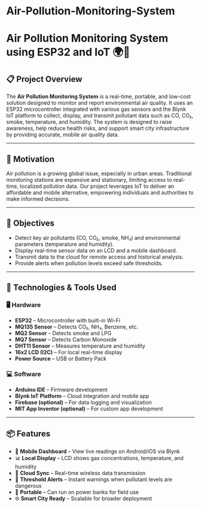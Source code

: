 # Air-Pollution-Monitoring-System

# Air Pollution Monitoring System using ESP32 and IoT 🌍💨

## 📋 Project Overview

The **Air Pollution Monitoring System** is a real-time, portable, and low-cost solution designed to monitor and report environmental air quality. It uses an ESP32 microcontroller integrated with various gas sensors and the Blynk IoT platform to collect, display, and transmit pollutant data such as CO, CO₂, smoke, temperature, and humidity. The system is designed to raise awareness, help reduce health risks, and support smart city infrastructure by providing accurate, mobile air quality data.

---

## 🧠 Motivation

Air pollution is a growing global issue, especially in urban areas. Traditional monitoring stations are expensive and stationary, limiting access to real-time, localized pollution data. Our project leverages IoT to deliver an affordable and mobile alternative, empowering individuals and authorities to make informed decisions.

---

## 🎯 Objectives

- Detect key air pollutants (CO, CO₂, smoke, NH₃) and environmental parameters (temperature and humidity).
- Display real-time sensor data on an LCD and a mobile dashboard.
- Transmit data to the cloud for remote access and historical analysis.
- Provide alerts when pollution levels exceed safe thresholds.

---

## 🧰 Technologies & Tools Used

### 🖥️ Hardware
- **ESP32** – Microcontroller with built-in Wi-Fi
- **MQ135 Sensor** – Detects CO₂, NH₃, Benzene, etc.
- **MQ2 Sensor** – Detects smoke and LPG
- **MQ7 Sensor** – Detects Carbon Monoxide
- **DHT11 Sensor** – Measures temperature and humidity
- **16x2 LCD (I2C)** – For local real-time display
- **Power Source** – USB or Battery Pack

### 💻 Software
- **Arduino IDE** – Firmware development
- **Blynk IoT Platform** – Cloud integration and mobile app
- **Firebase (optional)** – For data logging and visualization
- **MIT App Inventor (optional)** – For custom app development

---

## 📦 Features

- 📲 **Mobile Dashboard** – View live readings on Android/iOS via Blynk
- 📊 **Local Display** – LCD shows gas concentrations, temperature, and humidity
- 📡 **Cloud Sync** – Real-time wireless data transmission
- 🚨 **Threshold Alerts** – Instant warnings when pollutant levels are dangerous
- 🔋 **Portable** – Can run on power banks for field use
- 🌐 **Smart City Ready** – Scalable for broader deployment


